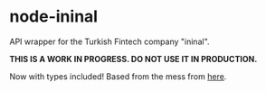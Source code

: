 # node-ininal

API wrapper for the Turkish Fintech company "ininal".

**THIS IS A WORK IN PROGRESS. DO NOT USE IT IN PRODUCTION.**

Now with types included! Based from the mess from [here](https://developer.ininal.com/).